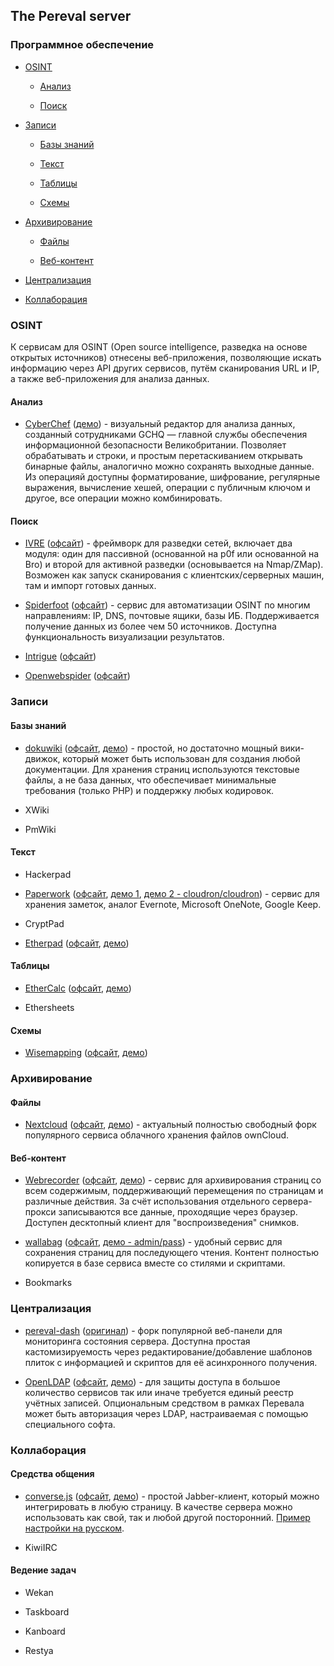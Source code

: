 ## The Pereval server

### Программное обеспечение

- [OSINT](#OSINT)

  - [Анализ](#Анализ)

  - [Поиск](#Поиск)

- [Записи](#Записи)

  - [Базы знаний](#Базы_знаний)
  
  - [Текст](#Текст)

  - [Таблицы](#Таблицы)

  - [Схемы](#Схемы)

- [Архивирование](#Архивирование)

  - [Файлы](#Файлы)
  
  - [Веб-контент](#Веб-контент)

- [Централизация](#Централизация)

- [Коллаборация](#Коллаборация)

### OSINT

К сервисам для OSINT (Open source intelligence, разведка на основе открытых источников) отнесены веб-приложения, позволяющие искать информацию через API других сервисов, путём сканирования URL и IP, а также веб-приложения для анализа данных.

#### Анализ

- [CyberChef](https://github.com/gchq/CyberChef) ([демо](https://gchq.github.io/CyberChef/)) - визуальный редактор для анализа данных, созданный сотрудниками GCHQ — главной службы обеспечения информационной безопасности Великобритании. Позволяет обрабатывать и строки, и простым перетаскиванием открывать бинарные файлы, аналогично можно сохранять выходные данные.  Из операцияй доступны форматирование, шифрование, регулярные выражения, вычисление хешей, операции с публичным ключом и другое, все операции можно комбинировать.

#### Поиск

- [IVRE](https://github.com/cea-sec/ivre) ([офсайт](https://ivre.rocks/)) - фреймворк для разведки сетей, включает два модуля: один для пассивной (основанной на p0f или основанной на Bro) и второй для активной разведки (основывается на Nmap/ZMap). Возможен как запуск сканирования с клиентских/серверных машин, там и импорт готовых данных.

- [Spiderfoot](https://github.com/smicallef/spiderfoot) ([офсайт](http://www.spiderfoot.net/)) - сервис для автоматизации OSINT по многим направлениям: IP, DNS, почтовые ящики, базы ИБ. Поддерживается получение данных из более чем 50 источников. Доступна функциональность визуализации результатов.

- [Intrigue](https://github.com/intrigueio/intrigue-core) ([офсайт](https://intrigue.io/))

- [Openwebspider](https://github.com/pereval-team/openwebspider) ([офсайт](http://www.openwebspider.org/))

### Записи

#### Базы знаний

- [dokuwiki](https://github.com/splitbrain/dokuwiki) ([офсайт](https://www.dokuwiki.org/), [демо](https://www.dokuwiki.org/)) - простой, но достаточно мощный вики-движок, который может быть использован для создания любой документации. Для хранения страниц используются текстовые файлы, а не база данных, что обеспечивает минимальные требования (только PHP) и поддержку любых кодировок. 

- XWiki

- PmWiki

#### Текст 

- Hackerpad

- [Paperwork](https://github.com/twostairs/paperwork) ([офсайт](http://paperwork.rocks/), [демо 1](https://oasis.sandstorm.io/appdemo/vxe8awcxvtj6yu0vgjpm1tsaeu7x8v8tfp71tyvnm6ykkephu9q0), [демо 2 - cloudron/cloudron](https://my-demo.cloudron.me/)) - сервис для хранения заметок, аналог Evernote, Microsoft OneNote, Google Keep.

- CryptPad

- [Etherpad](https://github.com/ether/etherpad-lite) ([офсайт](http://etherpad.org/), [демо](https://demo.sandstorm.io/appdemo/h37dm17aa89yrd8zuqpdn36p6zntumtv08fjpu8a8zrte7q1cn60))

#### Таблицы

- [EtherCalc](https://github.com/audreyt/ethercalc) ([офсайт](https://ethercalc.net/), [демо](https://ethercalc.org/_new))

- Ethersheets

#### Схемы

- [Wisemapping](https://github.com/Rohja/wisemapping) ([офсайт](http://wisemapping.com/), [демо](https://app.wisemapping.com/c/maps/3/try))

### Архивирование

#### Файлы

- [Nextcloud](https://github.com/nextcloud/) ([офсайт](https://nextcloud.com/), [демо](https://demo.nextcloud.com/)) - актуальный полностью свободный форк популярного сервиса облачного хранения файлов ownCloud. 

#### Веб-контент

- [Webrecorder](https://github.com/webrecorder/webrecorder) ([офсайт](https://webrecorder.io/), [демо](https://webrecorder.io/)) - сервис для архивирования страниц со всем содержимым, поддерживающий перемещения по страницам и различные действия. За счёт использования отдельного сервера-прокси записываются все данные, проходящие через браузер. Доступен десктопный клиент для "воспроизведения" снимков.

- [wallabag](https://github.com/wallabag/wallabag) ([офсайт](https://wallabag.org/en), [демо - admin/pass](https://www.softaculous.com/softaculous/demos/wallabag)) - удобный сервис для сохранения страниц для последующего чтения. Контент полностью копируется в базе сервиса вместе со стилями и скриптами.

- Bookmarks

### Централизация

- [pereval-dash](https://github.com/pereval-team/pereval-dash) ([оригинал](https://github.com/afaqurk/linux-dash)) - форк популярной веб-панели для мониторинга состояния сервера. Доступна простая кастомизируемость через редактирование/добавление шаблонов плиток с информацией и скриптов для её асинхронного получения.

- [OpenLDAP](https://github.com/openldap/openldap) ([офсайт](https://www.openldap.org/), [демо](http://demo.phpldapadmin.org/RELEASE/htdocs/index.php)) - для защиты доступа в большое количество сервисов так или иначе требуется единый реестр учётных записей. Опциональным средством в рамках Перевала может быть авторизация через LDAP, настраиваемая с помощью специального софта.

### Коллаборация

#### Средства общения

- [converse.js](https://github.com/jcbrand/converse.js) ([офсайт](https://conversejs.org/), [демо](https://conversejs.org/demo/)) - простой Jabber-клиент, который можно интегрировать в любую страницу. В качестве сервера можно использовать как свой, так и любой другой посторонний. [Пример настройки на русском](https://habrahabr.ru/post/249731/).

- KiwiIRC

#### Ведение задач

- Wekan

- Taskboard

- Kanboard

- Restya
